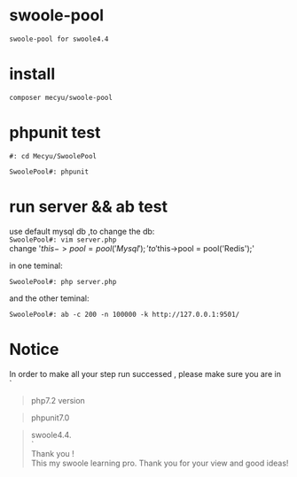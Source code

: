 # swoole-pool
`swoole-pool for swoole4.4`

# install
`composer mecyu/swoole-pool`

# phpunit test
`#: cd Mecyu/SwoolePool`  

`SwoolePool#: phpunit` 

# run server && ab test
use default mysql db ,to change the db:  
`
SwoolePool#: vim server.php
`  
change '$this->pool   = pool('Mysql');' to '$this->pool   = pool('Redis');'  

in one teminal:  

`SwoolePool#: php server.php`  

and the other teminal: 

`SwoolePool#: ab -c 200 -n 100000 -k http://127.0.0.1:9501/`  

# Notice
In order to make all your step run successed , please make sure you are in   
`
> php7.2 version  

> phpunit7.0   

>swoole4.4.  
`  
Thank you !  
This my swoole learning pro. Thank you for your view and good ideas!  
